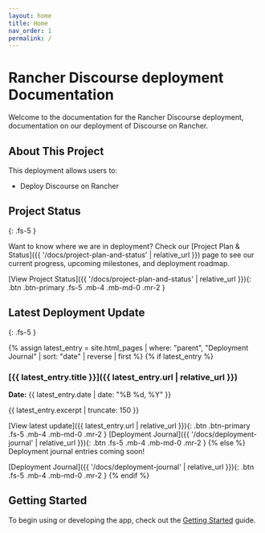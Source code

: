 ```yaml
---
layout: home
title: Home
nav_order: 1
permalink: /
---
```


# Rancher Discourse deployment Documentation

Welcome to the documentation for the Rancher Discourse deployment, documentation on our deployment of Discourse on Rancher.

## About This Project

This deployment allows users to:
- Deploy Discourse on Rancher
## Project Status
{: .fs-5 }

Want to know where we are in deployment? Check our [Project Plan & Status]({{ '/docs/project-plan-and-status' | relative_url }}) page to see our current progress, upcoming milestones, and deployment roadmap.

[View Project Status]({{ '/docs/project-plan-and-status' | relative_url }}){: .btn .btn-primary .fs-5 .mb-4 .mb-md-0 .mr-2 }

## Latest Deployment Update
{: .fs-5 }

{% assign latest_entry = site.html_pages | where: "parent", "Deployment Journal" | sort: "date" | reverse | first %}
{% if latest_entry %}
### [{{ latest_entry.title }}]({{ latest_entry.url | relative_url }})
**Date:** {{ latest_entry.date | date: "%B %d, %Y" }}

{{ latest_entry.excerpt | truncate: 150 }}

[View latest update]({{ latest_entry.url | relative_url }}){: .btn .btn-primary .fs-5 .mb-4 .mb-md-0 .mr-2 }
[Deployment Journal]({{ '/docs/deployment-journal' | relative_url }}){: .btn .fs-5 .mb-4 .mb-md-0 .mr-2 }
{% else %}
Deployment journal entries coming soon!

[Deployment Journal]({{ '/docs/deployment-journal' | relative_url }}){: .btn .fs-5 .mb-4 .mb-md-0 .mr-2 }
{% endif %}

## Getting Started

To begin using or developing the app, check out the [Getting Started](/docs/getting-started) guide.